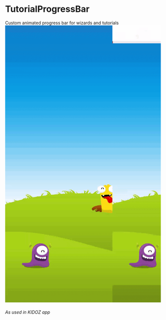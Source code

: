 # TutorialProgressBar
Custom animated progress bar for wizards and tutorials
![](https://github.com/RonyBrosh/TutorialProgressBar/blob/master/Graphics/kidoz_demo.gif)

###### As used in KIDOZ app

